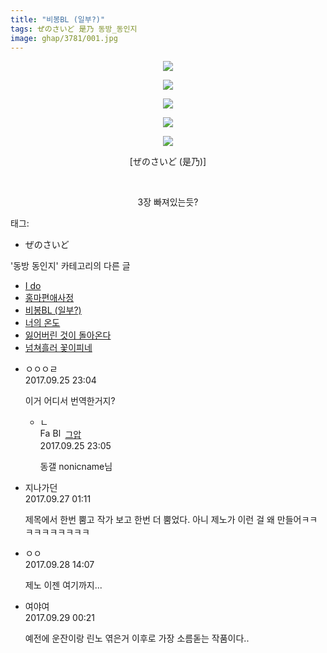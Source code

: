 ```yaml
---
title: "비봉BL (일부?)"
tags: ぜのさいど 是乃 동방_동인지
image: ghap/3781/001.jpg
---
```

<div class="article">
<p style="text-align: center; clear: none; float: none;"><img src="{{ site.nasurl }}/ghap/3781/001.jpg"/></p>
<p style="text-align: center; clear: none; float: none;"><img src="{{ site.nasurl }}/ghap/3781/002.jpg"/></p>
<p style="text-align: center; clear: none; float: none;"><img src="{{ site.nasurl }}/ghap/3781/003.jpg"/></p>
<p style="text-align: center; clear: none; float: none;"><img src="{{ site.nasurl }}/ghap/3781/004.jpg"/></p>
<p style="text-align: center; clear: none; float: none;"><img src="{{ site.nasurl }}/ghap/3781/005.jpg"/></p>
<p style="text-align: center; clear: none; float: none;"> [ぜのさいど (是乃)] </p>
<p style="text-align: center; clear: none; float: none;"><br/></p>
<p style="text-align: center; clear: none; float: none;">3장 빠져있는듯?</p>
</div><div class="tagTrail">
<p>태그: </p>
<ul>
<li>ぜのさいど</li>
</ul>
</div><div class="another">
<p>'동방 동인지' 카테고리의 다른 글</p>
<ul>
<li><a href="/2017-10-02-ghap_3808">I do</a></li>
<li><a href="/2017-10-02-ghap_3805">홍마편애사정</a></li>
<li><a href="/2017-09-25-ghap_3781">비봉BL (일부?)</a></li>
<li><a href="/2017-09-25-ghap_3777">너의 온도</a></li>
<li><a href="/2017-09-25-ghap_3776">잃어버린 것이 돌아온다</a></li>
<li><a href="/2017-09-25-ghap_3775">넘쳐흘러 꽃이피네</a></li>
</ul>
</div><div class="cb_module cb_fluid">
<div class="cb_wrt cb_profile">
<div class="comment">
<ul>
<li class="cb_thumb_off" id="comment15090312">
<div class="cb_comment_area">
<div class="cb_info_area">
<div class="cb_section">
<span class="cb_nick_name">ㅇㅇㅇㄹ</span>
</div>
<div class="cb_section">
<span class="cb_date">2017.09.25 23:04 </span>
</div>
</div>
<div class="cb_dsc_comment">
<p class="cb_dsc">
											이거 어디서 번역한거지?
										</p>
</div>
<ul>
<li class="cb_thumb_off" id="comment15090313">
<span class="cb_bu_subnode">ㄴ</span>
<div class="cb_comment_area">
<div class="cb_info_area">
<div class="cb_section">
<span class="cb_nick_name"><img alt="Favicon of https://ghaptouhou.tistory.com" height="16" onerror="this.onerror=null;this.parentNode.removeChild(this)" src="https://ghaptouhou.tistory.com/favicon.ico" width="16"/> <img alt="BlogIcon" height="16" onerror="this.parentNode.removeChild(this)" src="https://ghaptouhou.tistory.com/index.gif" width="16"/> <a href="https://ghaptouhou.tistory.com" onclick="return openLinkInNewWindow(this)"> 그압</a><span class="tistoryProfileLayerTrigger" onclick='TistoryProfile.show(event, this, {"title":"\uc800\uae30 \uc774\uac70 \ub098\uc911\uc5d0 \uc218\uc815 \uac00\ub2a5\ud558\ub098\uc694","url":"https:\/\/ghap.tistory.com","nickname":"\uadf8\uc555","items":[]}); return false;'></span></span>
</div>
<div class="cb_section">
<span class="cb_date">2017.09.25 23:05 </span>
</div>
</div>
<div class="cb_dsc_comment">
<p class="cb_dsc">
																동갤 nonicname님
															</p>
</div>
</div>
</li>
</ul>
</div></li>
<li class="cb_thumb_off" id="comment15091280">
<div class="cb_comment_area">
<div class="cb_info_area">
<div class="cb_section">
<span class="cb_nick_name">지나가던</span>
</div>
<div class="cb_section">
<span class="cb_date">2017.09.27 01:11 </span>
</div>
</div>
<div class="cb_dsc_comment">
<p class="cb_dsc">
											제목에서 한번 뿜고 작가 보고 한번 더 뿜었다. 아니 제노가 이런 걸 왜 만들어ㅋㅋㅋㅋㅋㅋㅋㅋㅋㅋ
										</p>
</div>
</div></li>
<li class="cb_thumb_off" id="comment15092422">
<div class="cb_comment_area">
<div class="cb_info_area">
<div class="cb_section">
<span class="cb_nick_name">ㅇㅇ</span>
</div>
<div class="cb_section">
<span class="cb_date">2017.09.28 14:07 </span>
</div>
</div>
<div class="cb_dsc_comment">
<p class="cb_dsc">
											제노 이젠 여기까지...
										</p>
</div>
</div></li>
<li class="cb_thumb_off" id="comment15092687">
<div class="cb_comment_area">
<div class="cb_info_area">
<div class="cb_section">
<span class="cb_nick_name">여야여</span>
</div>
<div class="cb_section">
<span class="cb_date">2017.09.29 00:21 </span>
</div>
</div>
<div class="cb_dsc_comment">
<p class="cb_dsc">
											예전에 운잔이랑 린노 엮은거 이후로 가장 소름돋는 작품이다..
										</p>
</div>
</div></li>
</ul>
</div>
</div><!-- commentList close -->
</div>